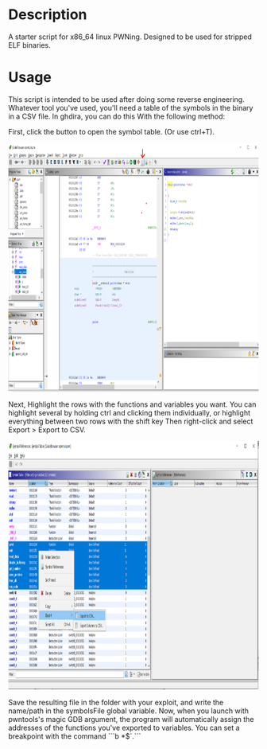 # Description
A starter script for x86\_64 linux PWNing. Designed to be used for stripped ELF binaries.

# Usage
<p>This script is intended to be used after doing some reverse engineering. Whatever tool you've used, you'll need a table of the symbols in the binary in a CSV file. In ghdira, you can do this With the following method:</p>

<p>First, click the button to open the symbol table. (Or use ctrl+T).</p>
<p algin="center">
<img src = https://github.com/Lukerd-29-00/pwn_starter/blob/main/symbol_table.png?raw=true width=800 height=500 />
</p>
<p>Next, Highlight the rows with the functions and variables you want. You can highlight several by holding ctrl and clicking them individually, or highlight everything between two rows with the shift key Then right-click and select Export > Export to CSV.</p>
<p align = "center">
<img src=https://github.com/Lukerd-29-00/pwn_starter/blob/main/export.png?raw=true width=1100 height=500 />
</p>
Save the resulting file in the folder with your exploit, and write the name/path in the symbolsFile global variable. Now, when you launch with pwntools's magic GDB argument, the program will automatically assign the addresses of the functions you've exported to variables. You can set a breakpoint with the command
```b *$<function>`.```
